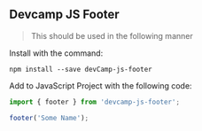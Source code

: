 ## Devcamp JS Footer

> This should be used in the following manner

Install with the command:
``` 
npm install --save devCamp-js-footer
```

Add to JavaScript Project with the following code:

```javascript
import { footer } from 'devcamp-js-footer';

footer('Some Name');
```

